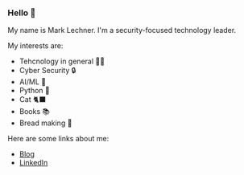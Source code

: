 ### Hello :wave:

My name is Mark Lechner. I'm a security-focused technology leader.

My interests are:
- Tehcnology in general 🧑‍💻
- Cyber Security 🔒
- AI/ML 🤖
- Python 🐍
- Cat 🐈‍⬛
- Books 📚
- Bread making 🍞

Here are some links about me:
- [Blog](https://marklechner.github.io)
- [LinkedIn](https://www.linkedin.com/in/mark-lechner/)
